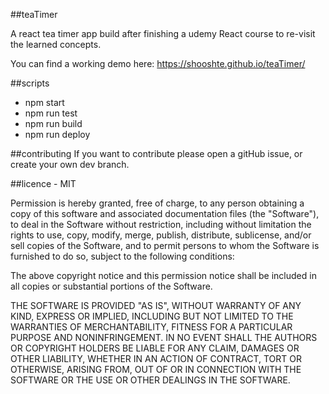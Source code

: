 ##teaTimer

A react tea timer app build after finishing a udemy React course to re-visit the learned concepts.

You can find a working demo here:
https://shooshte.github.io/teaTimer/

##scripts
* npm start
* npm run test
* npm run build
* npm run deploy

##contributing
If you want to contribute please open a gitHub issue, or create your own dev branch.

##licence - MIT

Permission is hereby granted, free of charge, to any person obtaining a copy of this software and associated documentation files (the "Software"), to deal in the Software without restriction, including without limitation the rights to use, copy, modify, merge, publish, distribute, sublicense, and/or sell copies of the Software, and to permit persons to whom the Software is furnished to do so, subject to the following conditions:

The above copyright notice and this permission notice shall be included in all copies or substantial portions of the Software.

THE SOFTWARE IS PROVIDED "AS IS", WITHOUT WARRANTY OF ANY KIND, EXPRESS OR IMPLIED, INCLUDING BUT NOT LIMITED TO THE WARRANTIES OF MERCHANTABILITY, FITNESS FOR A PARTICULAR PURPOSE AND NONINFRINGEMENT. IN NO EVENT SHALL THE AUTHORS OR COPYRIGHT HOLDERS BE LIABLE FOR ANY CLAIM, DAMAGES OR OTHER LIABILITY, WHETHER IN AN ACTION OF CONTRACT, TORT OR OTHERWISE, ARISING FROM, OUT OF OR IN CONNECTION WITH THE SOFTWARE OR THE USE OR OTHER DEALINGS IN THE SOFTWARE.